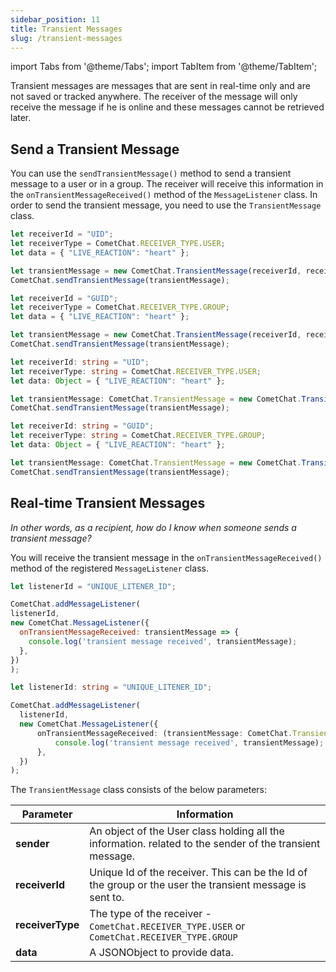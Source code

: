 ```yaml
---
sidebar_position: 11
title: Transient Messages
slug: /transient-messages
---
```




import Tabs from '@theme/Tabs';
import TabItem from '@theme/TabItem';

Transient messages are messages that are sent in real-time only and are not saved or tracked anywhere. The receiver of the message will only receive the message if he is online and these messages cannot be retrieved later.

## Send a Transient Message

You can use the `sendTransientMessage()` method to send a transient message to a user or in a group. The receiver will receive this information in the `onTransientMessageReceived()` method of the `MessageListener` class. In order to send the transient message, you need to use the `TransientMessage` class.

<Tabs>
<TabItem value="User" label="User">

  ```javascript
let receiverId = "UID";
let receiverType = CometChat.RECEIVER_TYPE.USER;
let data = { "LIVE_REACTION": "heart" };

let transientMessage = new CometChat.TransientMessage(receiverId, receiverType, data);
CometChat.sendTransientMessage(transientMessage);
  ```
</TabItem>
<TabItem value="Group" label="Group">

  ```javascript
let receiverId = "GUID";
let receiverType = CometChat.RECEIVER_TYPE.GROUP;
let data = { "LIVE_REACTION": "heart" };

let transientMessage = new CometChat.TransientMessage(receiverId, receiverType, data);
CometChat.sendTransientMessage(transientMessage);
  ```
</TabItem>
<TabItem value="Typescript (User)" label="Typescript (User)">

  ```typescript
let receiverId: string = "UID";
let receiverType: string = CometChat.RECEIVER_TYPE.USER;
let data: Object = { "LIVE_REACTION": "heart" };

let transientMessage: CometChat.TransientMessage = new CometChat.TransientMessage(receiverId, receiverType, data);
CometChat.sendTransientMessage(transientMessage);
  ```
</TabItem>
<TabItem value="Typescript (Group)" label="Typescript (Group)">

  ```typescript
let receiverId: string = "GUID";
let receiverType: string = CometChat.RECEIVER_TYPE.GROUP;
let data: Object = { "LIVE_REACTION": "heart" };

let transientMessage: CometChat.TransientMessage = new CometChat.TransientMessage(receiverId, receiverType, data);
CometChat.sendTransientMessage(transientMessage); 
  ```
</TabItem>
</Tabs>



## Real-time Transient Messages

_In other words, as a recipient, how do I know when someone sends a transient message?_

You will receive the transient message in the `onTransientMessageReceived()` method of the registered `MessageListener` class.


<Tabs>
<TabItem value="Message Listener" label="Message Listener">

  ```javascript
let listenerId = "UNIQUE_LITENER_ID";

CometChat.addMessageListener(
  listenerId,
  new CometChat.MessageListener({
    onTransientMessageReceived: transientMessage => {
      console.log('transient message received', transientMessage);
    },
  })
);
  ```
</TabItem>
<TabItem value="Typescript" label="Typescript">

  ```typescript
let listenerId: string = "UNIQUE_LITENER_ID";

CometChat.addMessageListener(
    listenerId,
    new CometChat.MessageListener({
        onTransientMessageReceived: (transientMessage: CometChat.TransientMessage) => {
            console.log('transient message received', transientMessage);
        },
    })
);
  ```
</TabItem>
</Tabs>




The `TransientMessage` class consists of the below parameters:

| Parameter | Information | 
| ---- | ---- | 
| **sender** | An object of the User class holding all the information. related to the sender of the transient message. | 
| **receiverId** | Unique Id of the receiver. This can be the Id of the group or the user the transient message is sent to. | 
| **receiverType** | The type of the receiver - `CometChat.RECEIVER_TYPE.USER` or `CometChat.RECEIVER_TYPE.GROUP` | 
| **data** | A JSONObject to provide data. | 
